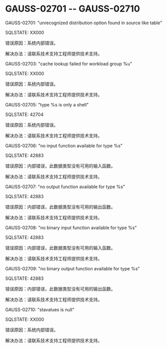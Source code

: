 # GAUSS-02701 -- GAUSS-02710

GAUSS-02701: "unrecognized distribution option found in source like table"

SQLSTATE: XX000

错误原因：系统内部错误。

解决办法：请联系技术支持工程师提供技术支持。

GAUSS-02703: "cache lookup failed for workload group %u"

SQLSTATE: XX000

错误原因：系统内部错误。

解决办法：请联系技术支持工程师提供技术支持。

GAUSS-02705: "type %s is only a shell"

SQLSTATE: 42704

错误原因：系统内部错误。

解决办法：请联系技术支持工程师提供技术支持。

GAUSS-02706: "no input function available for type %s"

SQLSTATE: 42883

错误原因：内部错误，此数据类型没有可用的输入函数。

解决办法：请联系技术支持工程师提供技术支持。

GAUSS-02707: "no output function available for type %s"

SQLSTATE: 42883

错误原因：内部错误，此数据类型没有可用的输出函数。

解决办法：请联系技术支持工程师提供技术支持。

GAUSS-02708: "no binary input function available for type %s"

SQLSTATE: 42883

错误原因：内部错误，此数据类型没有可用的输入函数。

解决办法：请联系技术支持工程师提供技术支持。

GAUSS-02709: "no binary output function available for type %s"

SQLSTATE: 42883

错误原因：内部错误，此数据类型没有可用的输出函数。

解决办法：请联系技术支持工程师提供技术支持。

GAUSS-02710: "stavalues is null"

SQLSTATE: XX000

错误原因：系统内部错误。

解决办法：请联系技术支持工程师提供技术支持。

